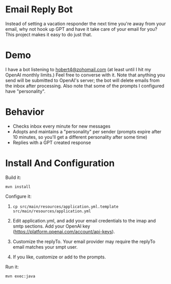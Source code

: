 # Email Reply Bot

Instead of setting a vacation responder the next time you're away from your email, why not hook up GPT and have it take care of your email for you? This project makes it easy to do just that.

# Demo

I have a bot listening to hobert4@zohomail.com (at least until I hit my OpenAI monthly limits.) Feel free to converse with it. Note that anything you send will be submitted to OpenAI's server; the bot will delete emails from the inbox after processing. Also note that some of the prompts I configured have "personality".

# Behavior
* Checks inbox every minute for new messages
* Adopts and maintains a "personality" per sender (prompts expire after 10 minutes, so you'll get a different personality after some time)
* Replies with a GPT created response

# Install And Configuration

Build it:

```
mvn install
```

Configure it:

1) `cp src/main/resources/application.yml.template src/main/resources/application.yml`

2) Edit application.yml, and add your email credentials to the imap and smtp sections. Add your OpenAI key (https://platform.openai.com/account/api-keys).

3) Customize the replyTo. Your email provider may require the replyTo email matches your smpt user.

4) If you like, customize or add to the prompts. 

Run it:

```
mvn exec:java
```

